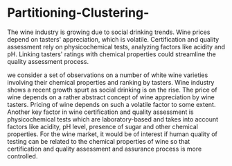 # Partitioning-Clustering-
The wine industry is growing due to social drinking trends. Wine prices depend on tasters' appreciation, which is volatile. Certification and quality assessment rely on physicochemical tests, analyzing factors like acidity and pH. Linking tasters' ratings with chemical properties could streamline the quality assessment process.


we consider a set of observations on a number of white wine varieties involving their chemical properties and ranking by tasters. Wine industry shows a recent growth spurt as social drinking is on the rise. The price of wine depends on a rather abstract concept of wine appreciation by wine tasters. Pricing of wine depends on such a volatile factor to some extent. Another key factor in wine certification and quality assessment is physicochemical tests which are laboratory-based and takes into account factors like acidity, pH level, presence of sugar and other chemical properties. For the wine market, it would be of interest if human quality of testing can be related to the chemical properties of wine so that certification and quality assessment and assurance process is more controlled. 
